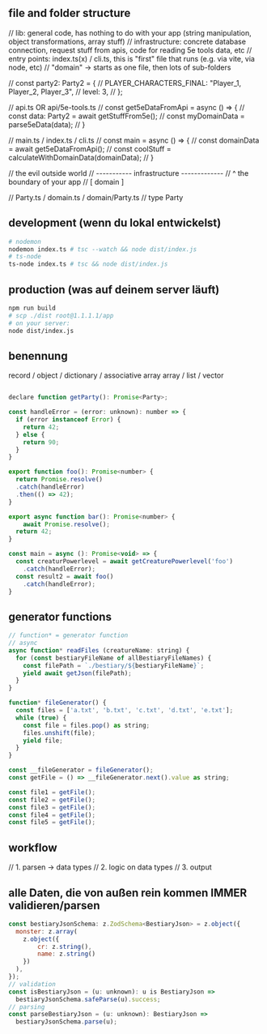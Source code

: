## file and folder structure
// lib: general code, has nothing to do with your app (string manipulation, object transformations, array stuff)
// infrastructure: concrete database connection, request stuff from apis, code for reading 5e tools data, etc
// entry points: index.ts(x) / cli.ts, this is "first" file that runs (e.g. via vite, via node, etc)
// "domain" -> starts as one file, then lots of sub-folders

// const party2: Party2 = {
//   PLAYER_CHARACTERS_FINAL: "Player_1, Player_2, Player_3",
//   level: 3,
// };

// api.ts OR api/5e-tools.ts
// const get5eDataFromApi = async () => {
//  const data: Party2 = await getStuffFrom5e();
//  const myDomainData = parse5eData(data);
// }

// main.ts / index.ts / cli.ts
// const main = async () => {
//   const domainData = await get5eDataFromApi();
//   const coolStuff = calculateWithDomainData(domainData);
// }

// the evil outside world
// ----------- infrastructure -------------
// ^ the boundary of your app
// [ domain ]

// Party.ts / domain.ts / domain/Party.ts
// type Party

## development (wenn du lokal entwickelst)

```sh
# nodemon
nodemon index.ts # tsc --watch && node dist/index.js
# ts-node
ts-node index.ts # tsc && node dist/index.js
```

## production (was auf deinem server läuft)

```sh
npm run build
# scp ./dist root@1.1.1.1/app
# on your server:
node dist/index.js
```

## benennung

record / object / dictionary / associative array
array / list / vector



```js

declare function getParty(): Promise<Party>;

const handleError = (error: unknown): number => {
  if (error instanceof Error) {
    return 42;
  } else {
    return 90;
  }
}

export function foo(): Promise<number> {
  return Promise.resolve()
  .catch(handleError)
  .then(() => 42);
}

export async function bar(): Promise<number> {
    await Promise.resolve();
  return 42;
}

const main = async (): Promise<void> => {
  const creaturPowerlevel = await getCreaturePowerlevel('foo')
    .catch(handleError);
  const result2 = await foo()
    .catch(handleError);
}

```

## generator functions
```js
// function* = generator function
// async
async function* readFiles (creatureName: string) {
  for (const bestiaryFileName of allBestiaryFileNames) {
    const filePath = `./bestiary/${bestiaryFileName}`;
    yield await getJson(filePath);
  }
}

function* fileGenerator() {
  const files = ['a.txt', 'b.txt', 'c.txt', 'd.txt', 'e.txt'];
  while (true) {
    const file = files.pop() as string;
    files.unshift(file);
    yield file;
  }
}

const __fileGenerator = fileGenerator();
const getFile = () => __fileGenerator.next().value as string;

const file1 = getFile();
const file2 = getFile();
const file3 = getFile();
const file4 = getFile();
const file5 = getFile();
```

## workflow
// 1. parsen -> data types
// 2. logic on data types
// 3. output

## alle Daten, die von außen rein kommen IMMER validieren/parsen
```js
const bestiaryJsonSchema: z.ZodSchema<BestiaryJson> = z.object({
  monster: z.array(
    z.object({ 
        cr: z.string(), 
        name: z.string() 
    })
  ),
});
// validation
const isBestiaryJson = (u: unknown): u is BestiaryJson =>
  bestiaryJsonSchema.safeParse(u).success;
// parsing
const parseBestiaryJson = (u: unknown): BestiaryJson =>
  bestiaryJsonSchema.parse(u);
```